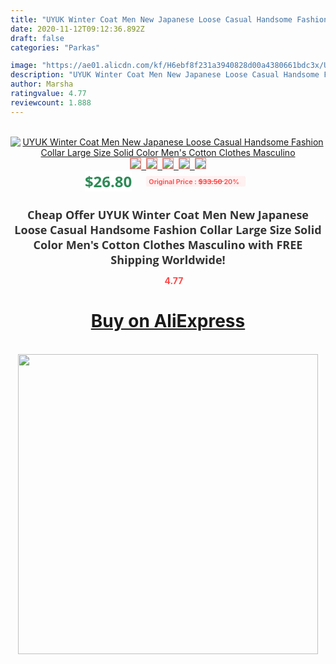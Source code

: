 ```yaml
---
title: "UYUK Winter Coat Men New Japanese Loose Casual Handsome Fashion Collar Large Size Solid Color Men's Cotton  Clothes Masculino"
date: 2020-11-12T09:12:36.892Z
draft: false
categories: "Parkas"

image: "https://ae01.alicdn.com/kf/H6ebf8f231a3940828d00a4380661bdc3x/UYUK-Winter-Coat-Men-New-Japanese-Loose-Casual-Handsome-Fashion-Collar-Large-Size-Solid-Color-Men.jpg"
description: "UYUK Winter Coat Men New Japanese Loose Casual Handsome Fashion Collar Large Size Solid Color Men's Cotton  Clothes Masculino"
author: Marsha
ratingvalue: 4.77
reviewcount: 1.888
---
```

<br>
<div style="text-align: center;">
<a href="https://s.click.aliexpress.com/e/_9J1lKz" target="_blank" rel="nofollow noopener noreferrer"><img alt="UYUK Winter Coat Men New Japanese Loose Casual Handsome Fashion Collar Large Size Solid Color Men's Cotton  Clothes Masculino" class="magnifier-image" src="https://ae01.alicdn.com/kf/H6ebf8f231a3940828d00a4380661bdc3x/UYUK-Winter-Coat-Men-New-Japanese-Loose-Casual-Handsome-Fashion-Collar-Large-Size-Solid-Color-Men.jpg_640x640.jpg">
<br>
<img style="border:1px solid salmon" src="https://ae01.alicdn.com/kf/H6ebf8f231a3940828d00a4380661bdc3x/UYUK-Winter-Coat-Men-New-Japanese-Loose-Casual-Handsome-Fashion-Collar-Large-Size-Solid-Color-Men.jpg_120x120.jpg">&nbsp;&nbsp;<img style="border:1px solid salmon" src="https://ae01.alicdn.com/kf/He7e1b3cbd4e94f11be4a77d863f2093f7/UYUK-Winter-Coat-Men-New-Japanese-Loose-Casual-Handsome-Fashion-Collar-Large-Size-Solid-Color-Men.jpg_120x120.jpg">&nbsp;&nbsp;<img style="border:1px solid salmon" src="https://ae01.alicdn.com/kf/H6050462e33e64db8b3cc03d2b9ed89618/UYUK-Winter-Coat-Men-New-Japanese-Loose-Casual-Handsome-Fashion-Collar-Large-Size-Solid-Color-Men.jpg_120x120.jpg">&nbsp;&nbsp;<img style="border:1px solid salmon" src="https://ae01.alicdn.com/kf/Hebe1a1afc0ef4661911029d8fd0fc3acU/UYUK-Winter-Coat-Men-New-Japanese-Loose-Casual-Handsome-Fashion-Collar-Large-Size-Solid-Color-Men.jpg_120x120.jpg">&nbsp;&nbsp;<img style="border:1px solid salmon" src="https://ae01.alicdn.com/kf/H7678b1210df94830b6930614ef896736Z/UYUK-Winter-Coat-Men-New-Japanese-Loose-Casual-Handsome-Fashion-Collar-Large-Size-Solid-Color-Men.jpg_120x120.jpg"></a></div><br0>
<div style="text-align: center;"><span style="background-color: white; border: 0px; box-sizing: border-box; color: seagreen; display: inline-block; font-family: &quot;open sans&quot; , &quot;arial&quot; , &quot;helvetica&quot; , sans-serif , &quot;heiti&quot;; font-size: 24px; font-stretch: inherit; font-weight: 700; line-height: inherit; margin: 0px 10px 0px 0px; padding: 0px; vertical-align: middle;">$26.80 </span>
<span style="background: rgb(255 , 241 , 241); border-radius: 3px; border: 0px; box-sizing: border-box; color: #ff4747; display: inline-block; font-family: inherit; font-size: 12px; font-stretch: inherit; font-style: inherit; font-variant: inherit; font-weight: 600; line-height: inherit; margin: 0px; padding: 2px 5px; transform: scale(0.9); vertical-align: middle;">Original Price : <b style="text-decoration: line-through;">$33.50 </b> 20%&nbsp;&nbsp;</span></div>
<h1 style="color: #333333; display: inline-block; font-family: &quot;open sans&quot; , &quot;arial&quot; , &quot;helvetica&quot; , sans-serif , &quot;heiti&quot;; font-size: 18px; font-stretch: inherit; font-weight: 700; text-align: center;">Cheap Offer UYUK Winter Coat Men New Japanese Loose Casual Handsome Fashion Collar Large Size Solid Color Men's Cotton  Clothes Masculino with FREE Shipping Worldwide!</h1>
<div style="color: #ff4747; text-align: center;">
<img src="https://4.bp.blogspot.com/-M0ZcTcb-5uY/XleCXlxnR4I/AAAAAAAAAEc/OrjgMkXV1oMQFaCRZj5HQwOCBcu3w1FegCPcBGAYYCw/s1600/star.png" style="height: 15px;">&nbsp;<b>4.77</b></div>
<div class="button_cont" align="center"><a class="buynow_a" href="https://s.click.aliexpress.com/e/_9J1lKz" target="_blank" rel="nofollow noopener noreferrer"><H1>Buy on AliExpress</H1></a></div><br>
<div class="separator" style="clear: both; text-align: center;">
<img src="https://lh3.googleusercontent.com/-pTy5HemUv9M/XlePHvY0dAI/AAAAAAAAAE4/0nX5iRUoIWY8eMW9Dpxeirr157OZliDIgCLcBGAsYHQ/s1600/badge.gif" width="480">
</div>

